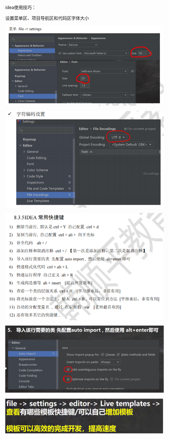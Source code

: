 idea使用技巧：

 

设置菜单区、项目导航区和代码区字体大小

![2023.12.17-1](../notes-images/202312171628504.png) 

![2023.12.17-2](../notes-images/202312171629508.png) 



![2023.12.17-3](../notes-images/202312171629826.png) 

![2023.12.17-4](../notes-images/202312171630267.png) 

![2023.12.17-5](../notes-images/202312171630132.png) 